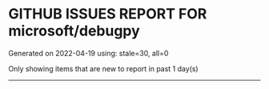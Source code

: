 
# GITHUB ISSUES REPORT FOR microsoft/debugpy


Generated on 2022-04-19 using: stale=30, all=0


Only showing items that are new to report in past 1 day(s)


---
